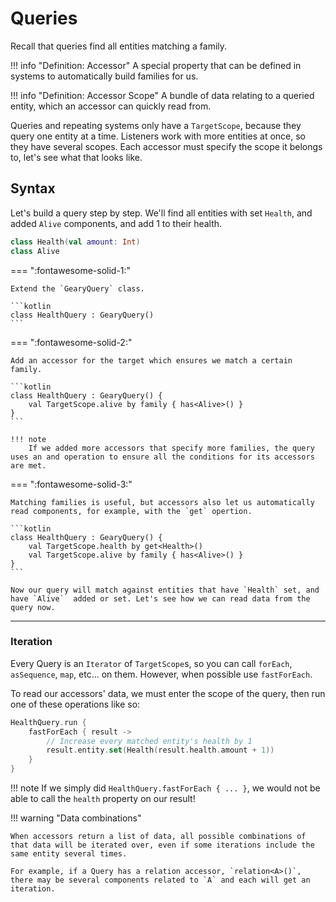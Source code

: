 # Queries

Recall that queries find all entities matching a family.

!!! info "Definition: Accessor"
    A special property that can be defined in systems to automatically build families for us.

!!! info "Definition: Accessor Scope"
    A bundle of data relating to a queried entity, which an accessor can quickly read from.

Queries and repeating systems only have a `TargetScope`, because they query one entity at a time. Listeners work with more entities at once, so they have several scopes. Each accessor must specify the scope it belongs to, let's see what that looks like.

## Syntax

Let's build a query step by step. We'll find all entities with set `Health`, and added `Alive` components, and add 1 to their health.

```kotlin
class Health(val amount: Int)
class Alive
```

=== ":fontawesome-solid-1:"

    Extend the `GearyQuery` class.

    ```kotlin
    class HealthQuery : GearyQuery()
    ```

=== ":fontawesome-solid-2:"

    Add an accessor for the target which ensures we match a certain family.

    ```kotlin
    class HealthQuery : GearyQuery() {
        val TargetScope.alive by family { has<Alive>() }
    }
    ```
    
    !!! note
        If we added more accessors that specify more families, the query uses an and operation to ensure all the conditions for its accessors are met. 

=== ":fontawesome-solid-3:"

    Matching families is useful, but accessors also let us automatically read components, for example, with the `get` opertion.

    ```kotlin
    class HealthQuery : GearyQuery() {
        val TargetScope.health by get<Health>()
        val TargetScope.alive by family { has<Alive>() }
    }
    ```

    Now our query will match against entities that have `Health` set, and have `Alive`  added or set. Let's see how we can read data from the query now.

---

### Iteration

Every Query is an `Iterator` of `TargetScope`s, so you can call `forEach`, `asSequence`, `map`, etc... on them. However, when possible use `fastForEach`.

To read our accessors' data, we must enter the scope of the query, then run one of these operations like so:

```kotlin
HealthQuery.run {
    fastForEach { result ->
        // Increase every matched entity's health by 1
        result.entity.set(Health(result.health.amount + 1))
    }
}
```

!!! note
    If we simply did `HealthQuery.fastForEach { ... }`, we would not be able to call the `health` property on our result!

!!! warning "Data combinations"

    When accessors return a list of data, all possible combinations of that data will be iterated over, even if some iterations include the same entity several times.
    
    For example, if a Query has a relation accessor, `relation<A>()`, there may be several components related to `A` and each will get an iteration.

